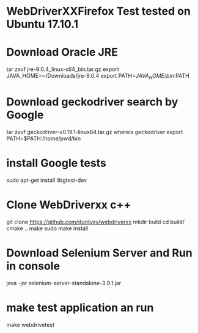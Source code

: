 # WebDriverXXFirefox Test tested on Ubuntu 17.10.1
# Download Oracle JRE
tar zxvf jre-9.0.4_linux-x64_bin.tar.gz
export JAVA_HOME=~/Downloads/jre-9.0.4
export PATH=$JAVA_HOME/bin:$PATH

# Download geckodriver search by Google
tar zxvf geckodriver-v0.19.1-linux64.tar.gz
whereis geckodriver
export PATH=$PATH:/home/pwd/bin

# install Google tests
sudo apt-get install libgtest-dev

# Clone WebDriverxx c++
git clone https://github.com/durdyev/webdriverxx
mkdir build
cd build/
cmake ..
make
sudo make install
# Download Selenium Server and Run in console
java -jar selenium-server-standalone-3.9.1.jar
# make test application an run
make webdrivetest